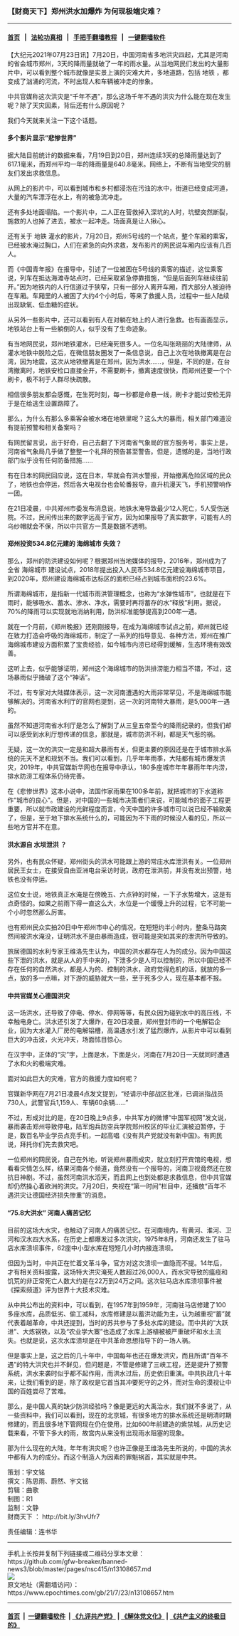 ### 【财商天下】郑州洪水加爆炸 为何现极端灾难？
------------------------

#### [首页](https://github.com/gfw-breaker/banned-news3/blob/master/README.md) &nbsp;&nbsp;|&nbsp;&nbsp; [法轮功真相](https://github.com/begood0513/basic/blob/master/README.md)  &nbsp;&nbsp;|&nbsp;&nbsp; [手把手翻墙教程](https://github.com/gfw-breaker/guides/wiki)  &nbsp;&nbsp;|&nbsp;&nbsp; [一键翻墙软件](https://github.com/gfw-breaker/nogfw/blob/master/README.md)  



<div><p>
 【大纪元2021年07月23日讯】7月20日，中国河南省多地洪灾四起，尤其是河南的省会城市郑州，3天的降雨量就破了一年的雨水量。从当地网民们发出的大量影片中，可以看到整个城市就像是实景上演的灾难大片，多地道路，包括
 <ok href="https://www.epochtimes.com/gb/tag/%E5%9C%B0%E9%93%81.html">
  地铁
 </ok>
 ，都变成了汹涌的河流，不时出现人和车辆被冲走的惨象。
</p>
<p>
 中共官媒称这次洪灾是“千年不遇”，那么这场千年不遇的洪灾为什么能在现在发生呢？除了天灾因素，背后还有什么原因呢？
</p>
<p>
 我们今天就来关注一下这个话题。
</p>
<p>
</p>
<h4>
 多个影片显示“悲惨世界”
</h4>
<p>
 据大陆目前统计的数据来看，7月19日到20日，郑州连续3天的总降雨量达到了617.1毫米，而郑州平均一年的降雨量是640.8毫米。网络上，不断有当地受灾的朋友们发出求救信息。
</p>
<p>
 从网上的影片中，可以看到城市和乡村都浸泡在污浊的水中，街道已经变成河道，大量的汽车漂浮在水上，有的被急流冲走。
</p>
<p>
 还有多处地面塌陷。一个影片中，二人正在营救掉入深坑的人时，坑壁突然断裂，施救的人也掉了进去，被水一起冲走。场面真是让人揪心。
</p>
<p>
 还有关于
 <ok href="https://www.epochtimes.com/gb/tag/%E5%9C%B0%E9%93%81.html">
  地铁
 </ok>
 灌水的影片，7月20日，郑州5号线的一个站点，整个车厢的乘客，已经被水淹过胸口，人们在紧急的向外求救，发布影片的网民说车厢内应该有几百人。
</p>
<p>
 而《中国青年报》在报导中，引述了一位被困在5号线的乘客的描述，这位乘客说，列车在抵达海滩寺站点时，已经采取紧急停靠措施，“但是后面列车继续往前开。”因为地铁内的人行信道过于狭窄，只有一部分人离开车厢，而大部分人被迫待在车厢。车厢里的人被困了大约4个小时后，等来了救援人员，过程中一些人陆续出现缺氧、低血糖的症状。
</p>
<p>
 从另外一些影片中，还可以看到有人在对躺在地上的人进行急救。也有画面显示，地铁站台上有一些躺倒的人，似乎没有了生命迹象。
</p>
<p>
 有当地网民说，郑州地铁灌水，已经淹死很多人。一位名叫张晓丽的大陆律师，从灌水地铁中脱险之后，在微信朋友圈发了一条信息说，自己上次在地铁撤离是在台湾，因为地震，这次从地铁撤离是在郑州，因为洪水……，但是，不同的是，在台湾撤离时，地铁安检口直接全开，不需要刷卡，撤离速度很快，而郑州还要一个个刷卡，极不利于人群尽快疏散。
</p>
<p>
 相信很多朋友都会感慨，在生死时刻，每一秒都是命悬一线，刷卡才能过安检无异于是在给逃生设置路障了。
</p>
<p>
 那么，为什么有那么多乘客会被水堵在地铁里呢？这么大的暴雨，相关部门难道没有提前预警和相关备案吗？
</p>
<p>
 有网民留言说，出于好奇，自己去翻了下河南省气象局的官方服务号，事实上是，河南省气象局几乎做了整整一个礼拜的预告甚至警告。但是，遗憾的是，当地行政部门似乎没有任何防备措施……
</p>
<p>
 有在日本的网民回应说，这在日本，早就会有洪水警报，开始撤离危险区域的民众了，地铁也会停运，然后各大电视台也会轮番报导，直升机漫天飞，手机预警响作一团。
</p>
<p>
 在21日凌晨，中共郑州市委发布消息说，地铁水淹导致最少12人死亡，5人受伤送院。不过，民间传出来的数字远高于官方，因为如果报导了真实数字，可能有人的乌纱帽就会不保，所以中共官方一贯是数据不透明。
</p>
<h4>
 郑州投资534.8亿元建的
 <ok href="https://www.epochtimes.com/gb/tag/%E6%B5%B7%E7%BB%B5%E5%9F%8E%E5%B8%82.html">
  海绵城市
 </ok>
 失效？
</h4>
<p>
 那么，郑州的防洪建设如何呢？根据郑州当地媒体的报导，2016年，郑州成为了全省
 <ok href="https://www.epochtimes.com/gb/tag/%E6%B5%B7%E7%BB%B5%E5%9F%8E%E5%B8%82.html">
  海绵城市
 </ok>
 建设试点，2018年提出投入人民币534.8亿元建设海绵城市项目，到2020年，郑州建设海绵城市达标区的面积已经占到城市面积的23.6%。
</p>
<p>
 所谓海绵城市，是指新一代城市雨洪管理概念，也称为“水弹性城市”，也就是在下雨时，能够吸水、蓄水、渗水、净水，需要时再将蓄存的水“释放”利用。据说，70%的降雨可以实现就地消纳利用，防洪标准能够提高到200年一遇。
</p>
<p>
 就在一个月前，《郑州晚报》还刚刚报导，在成为海绵城市试点之前，郑州就已经在致力打造会呼吸的海绵城市，制定了一系列的指导意见、各种方法，郑州在推广海绵城市建设方面积累了宝贵经验，如今城市内涝已经得到缓解，生态环境有效改善。
</p>
<p>
 这听上去，似乎能够证明，郑州这个海绵城市的防洪排涝能力相当不错，不过，这场暴雨似乎捅破了这个“神话”。
</p>
<p>
 不过，有专家对大陆媒体表示，这一次河南遭遇的大雨非常罕见，不是海绵城市能够解决的。河南省水利厅的官网也提到，这一次的河南特大暴雨，是5,000年一遇的。
</p>
<p>
 虽然不知道河南省水利厅是怎么了解到了从三皇五帝至今的降雨纪录的，但我们却可以感受到水利厅想传递的信息，那就是，城市防洪不利，都是天气惹的祸。
</p>
<p>
 无疑，这一次的洪灾一定是和超大暴雨有关，但更主要的原因还是在于城市排水系统的先天不足和规划不当。我们可以看到，几乎年年雨季，大陆都有城市爆发洪灾，2019年，中共官媒新华网也在报导中承认，180多座城市年年暴雨年年内涝，排水防涝工程体系仍待完善。
</p>
<p>
 在《悲惨世界》这本小说中，法国作家雨果在100多年前，就把城市的下水道称作“城市的良心”。但是，对中国的一些城市决策者们来说，可能城市的面子工程更重要，所以就市政建设的光鲜程度而言，今天中国的许多城市可以说已经不输欧美了，但是，至于地下排水系统什么的，可能因为不下雨的时候没人看的见，所以一些地方官并不在意。
</p>
<h4>
 洪水源自
 <ok href="https://www.epochtimes.com/gb/tag/%E6%B0%B4%E5%9D%9D%E6%B3%84%E6%B4%AA.html">
  水坝泄洪
 </ok>
 ？
</h4>
<p>
 另外，也有民众怀疑，郑州街头的洪水可能跟上游的常庄水库泄洪有关。一位郑州居民王女士，在接受自由亚洲电台采访时说，政府在泄洪前，并没有发出预警，地铁也没有停运。
</p>
<p>
 这位女士说，地铁真正水淹是在傍晚五、六点钟的时候，一下子水势增大，这是有点奇怪的。如果之前雨下得一直这么大，水位是一个缓慢上升的过程，它不可能一个小时忽然那么厉害。
</p>
<p>
 也有郑州民众实拍20日中午郑州市中心的情况，在短短约半小时内，整条马路突然间被洪水淹没，证明洪水不是由暴雨造成，很可能是突如其来的泄洪所导致的。
</p>
<p>
 旅居德国的水利专家王维洛先生认为，中国的洪水都存在人为的成分。因为中国这些下泄的洪水，就是从人的手中来的，下泄多少是人可以控制的，所以中国已经不存在任何的自然洪水，都是人为的、控制的洪水，政府觉得危机的话，就放的多一点，放的多一点嘛，对下游的威胁就大一些，至于死多少人，现在基本都不报。
</p>
<h4>
 中共官媒关心德国洪灾
</h4>
<p>
 这一场洪水，还导致了停电、停水、停网等等，有民众因为碰到水中的高压线，不幸触电身亡。洪水还引发了大爆炸，在20日凌晨，郑州登封市的一个电解铝企业，因为大水灌入厂房的电解铝槽，高温遇水引发了猛烈爆炸，从影片中可以看到巨大的冲击波，火光冲天，场面怵目惊心。
</p>
<p>
 在汉字中，正体的“灾”字，上面是水，下面是火，河南在7月20日一天就同时遭遇了水和火的极端灾难。
</p>
<p>
 面对如此巨大的灾难，官方的救援力度如何呢？
</p>
<p>
 官媒新华网在7月21日凌晨4点发文提到，“经请示中部战区批准，已调派指战员730人，武警官兵1,159人、车辆60余辆……”
</p>
<p>
 不过，形成对比的是，在20日晚上9点多，中共军方的微博“中国军视网”发文说，暴雨袭击郑州导致停电，陆军炮兵防空兵学院郑州校区的毕业汇演被迫暂停，于是，数百名毕业学员点亮手机，一起高唱《没有共产党就没有新中国》。有网民说，拜托你们先去救灾吧。
</p>
<p>
 一位郑州的网民说，自己在外地，听说郑州暴雨成灾，就立刻打开宾馆的电视，想看看灾情怎么样，结果河南各个频道，竟然没有一个报导的，河南卫视竟然还在放抗日神剧。不过，虽然河南洪水滔天，而且网上也到处都是求救信息，但中共官媒却仍然操心着欧洲的洪灾。7月20日，央视在“第一时间”栏目中，还播放“百年不遇洪灾让德国经济损失惨重”的消息。
</p>
<h4>
 “75.8大洪水” 河南人痛苦记忆
</h4>
<p>
 目前的这场大水灾，也触动了河南人的痛苦记忆。在河南境内，有黄河、淮河、卫河和汉水四大水系，在历史上都爆发过多次洪灾，1975年8月，河南还发生了驻马店水库溃坝事件，62座中小型水库在短短几小时内接连溃坝。
</p>
<p>
 但因为当时，中共正在忙着文革斗争，官方对这次溃坝一直隐而不提。14年后，才有相关资料披露，这场特大洪灾淹死人数超过26,000人，而水灾导致的瘟疫和饥荒的非正常死亡人数大约是在22万到24万之间。这次驻马店水库溃坝事件被《探索频道》评为世界十大技术灾难。
</p>
<p>
 从中共公布出的资料中，可以看到，在1957年到1959年，河南驻马店修建了100多座水库，品质低劣、偷工减料，水库修建是以蓄洪功能为主，认为越重视“蓄”就代表着越革命，中共还提到，当时的苏共参与了多处水库的建设。而中共的“大跃进”、大炼钢铁，以及“农业学大寨”也造成了水库上游植被被严重破坏和水土流失。也就是说，这次水库溃坝是在中共革命思想指导下的一场人祸。
</p>
<p>
 但是事实上是，这之后的几十年中，中国每年也还在爆发洪灾，而且所谓“百年不遇”的特大洪灾也并不鲜见，但问题是，不管是修建了三峡工程，还是提升了预警系统，洪水来袭时似乎都不起作用，而洪水过后，历史依旧重演。中共执政几十年来，让我们看到的是，除了政权是它首当其冲要死守的之外，而对生命的漠视让中国的百姓尝尽了苦难。
</p>
<p>
 那么，是中国人真的缺少防洪经验吗？像是更远的大禹治水，我们就不多说了，从一些资料中，我们可以看到，现在的北京城，有很多地方的排水系统还是明清时期修建的，而且很多地下管网现在仍在使用，比如600年前建造的紫禁城，从历史记载来看，不管下多大的雨，故宫内从来没有出现雨水阻塞的现象。
</p>
<p>
 那为什么现在的大陆，年年有洪灾呢？也许正像是王维洛先生所说的，中国的洪水中都有人为的成分。而这个制造人为因素的罪魁祸首，其实就是中共。
</p>
<p>
 策划：宇文铭
 <br/>
 撰文：陈思雨、蔚然、宇文铭
 <br/>
 剪辑：曲歌
 <br/>
 制图：R1
 <br/>
 监制：文静
 <br/>
 <ok href="https://www.epochtimes.com/gb/tag/%E8%B4%A2%E5%95%86%E5%A4%A9%E4%B8%8B.html">
  财商天下
 </ok>
 ：
 <ok href="http://bit.ly/3hvUfr7">
  http://bit.ly/3hvUfr7
 </ok>
</p>
<p>
 责任编辑：连书华
</p>
</div>
<hr/>
手机上长按并复制下列链接或二维码分享本文章：<br/>
https://github.com/gfw-breaker/banned-news3/blob/master/pages/nsc415/n13108657.md <br/>
<a href='https://github.com/gfw-breaker/banned-news3/blob/master/pages/nsc415/n13108657.md'><img src='https://github.com/gfw-breaker/banned-news3/blob/master/pages/nsc415/n13108657.md.png'/></a> <br/>
原文地址（需翻墙访问）：https://www.epochtimes.com/gb/21/7/23/n13108657.htm


------------------------
#### [首页](https://github.com/gfw-breaker/banned-news3/blob/master/README.md) &nbsp;|&nbsp; [一键翻墙软件](https://github.com/gfw-breaker/nogfw/blob/master/README.md) &nbsp;| [《九评共产党》](https://github.com/gfw-breaker/9ping.md/blob/master/README.md#九评之一评共产党是什么) | [《解体党文化》](https://github.com/gfw-breaker/jtdwh.md/blob/master/README.md) | [《共产主义的终极目的》](https://github.com/gfw-breaker/gczydzjmd.md/blob/master/README.md)


<img src='http://gfw-breaker.win/banned-news3/pages/nsc415/n13108657.md' width='0px' height='0px'/>